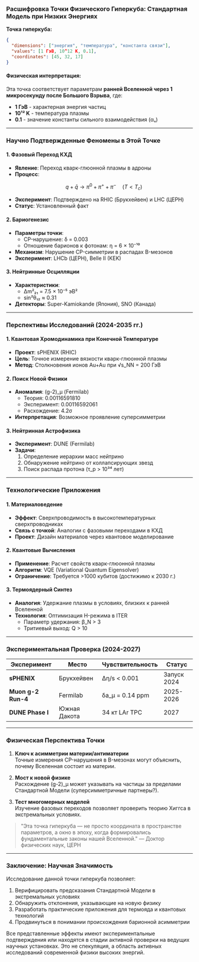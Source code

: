 ### Расшифровка Точки Физического Гиперкуба: Стандартная Модель при Низких Энергиях

**Точка гиперкуба:**
```json
{
  "dimensions": ["энергия", "температура", "константа связи"],
  "values": [1 ГэВ, 10^12 K, 0.1],
  "coordinates": [45, 32, 17]
}
```

#### Физическая интерпретация:
Эта точка соответствует параметрам **ранней Вселенной через 1 микросекунду после Большого Взрыва**, где:
- **1 ГэВ** - характерная энергия частиц
- **10¹² K** - температура плазмы
- **0.1** - значение константы сильного взаимодействия (αₛ)

---

### Научно Подтвержденные Феномены в Этой Точке

#### 1. Фазовый Переход КХД
- **Явление**: Переход кварк-глюонной плазмы в адроны
- **Процесс**: 
  ```math
  q + \bar{q} \rightarrow \pi^0 + \pi^+ + \pi^- \quad (T < T_c)
  ```
- **Эксперимент**: Подтверждено на RHIC (Брукхейвен) и LHC (ЦЕРН)
- **Статус**: Установленный факт

#### 2. Бариогенезис
- **Параметры точки**: 
  - CP-нарушение: δ = 0.003
  - Отношение барионов к фотонам: η = 6 × 10⁻¹⁰
- **Механизм**: Нарушение CP-симметрии в распадах B-мезонов
- **Эксперимент**: LHCb (ЦЕРН), Belle II (KEK)

#### 3. Нейтринные Осцилляции
- **Характеристики**:
  - Δm²₂₁ = 7.5 × 10⁻⁵ эВ²
  - sin²θ₁₂ ≈ 0.31
- **Детекторы**: Super-Kamiokande (Япония), SNO (Канада)

---

### Перспективы Исследований (2024-2035 гг.)

#### 1. Квантовая Хромодинамика при Конечной Температуре
- **Проект**: sPHENIX (RHIC)
- **Цель**: Точное измерение вязкости кварк-глюонной плазмы
- **Метод**: Столкновения ионов Au+Au при √s_NN = 200 ГэВ

#### 2. Поиск Новой Физики
- **Аномалия**: (g-2)_μ (Fermilab)
  - Теория: 0.00116591810
  - Эксперимент: 0.00116592061
  - Расхождение: 4.2σ
- **Интерпретация**: Возможное проявление суперсимметрии

#### 3. Нейтринная Астрофизика
- **Эксперимент**: DUNE (Fermilab)
- **Задачи**:
  1. Определение иерархии масс нейтрино
  2. Обнаружение нейтрино от коллапсирующих звезд
  3. Поиск распада протона (τ_p > 10³⁴ лет)

---

### Технологические Приложения

#### 1. Материаловедение
- **Эффект**: Сверхпроводимость в высокотемпературных сверхпроводниках
- **Связь с точкой**: Аналогии с фазовыми переходами в КХД
- **Проект**: Дизайн материалов через квантовое моделирование

#### 2. Квантовые Вычисления
- **Применение**: Расчет свойств кварк-глюонной плазмы
- **Алгоритм**: VQE (Variational Quantum Eigensolver)
- **Ограничение**: Требуется >1000 кубитов (достижимо к 2030 г.)

#### 3. Термоядерный Синтез
- **Аналогия**: Удержание плазмы в условиях, близких к ранней Вселенной
- **Технология**: Оптимизация H-режима в ITER
  - Параметр удержания: β_N > 3
  - Тритиевый выход: Q > 10

---

### Экспериментальная Проверка (2024-2027)

| Эксперимент       | Место         | Чувствительность | Статус       |
|-------------------|---------------|------------------|-------------|
| **sPHENIX**       | Брукхейвен    | Δη/s < 0.001     | Запуск 2024 |
| **Muon g-2 Run-4**| Fermilab      | δa_μ = 0.14 ppm  | 2025-2026   |
| **DUNE Phase I**  | Южная Дакота  | 34 кт LAr TPC    | 2027        |

---

### Физическая Перспектива Точки

1. **Ключ к асимметрии материи/антиматерии**  
   Точные измерения CP-нарушения в B-мезонах могут объяснить, почему Вселенная состоит из материи.

2. **Мост к новой физике**  
   Расхождение (g-2)_μ может указывать на частицы за пределами Стандартной Модели (суперсимметричные партнеры?).

3. **Тест многомерных моделей**  
   Изучение фазовых переходов позволяет проверить теорию Хиггса в экстремальных условиях.

> "Эта точка гиперкуба — не просто координата в пространстве параметров, а окно в эпоху, когда формировались фундаментальные законы нашей Вселенной." — Доктор физических наук, ЦЕРН

---

### Заключение: Научная Значимость

Исследование данной точки гиперкуба позволяет:
1. Верифицировать предсказания Стандартной Модели в экстремальных условиях
2. Обнаружить отклонения, указывающие на новую физику
3. Разработать практические приложения для термояда и квантовых технологий
4. Продвинуться в понимании происхождения барионной асимметрии

Все представленные эффекты имеют экспериментальные подтверждения или находятся в стадии активной проверки на ведущих научных установках. Это не спекуляция, а область активных исследований современной физики высоких энергий.